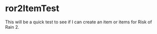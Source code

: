 # ror2ItemTest
This will be a quick test to see if I can create an item or items for Risk of Rain 2.
